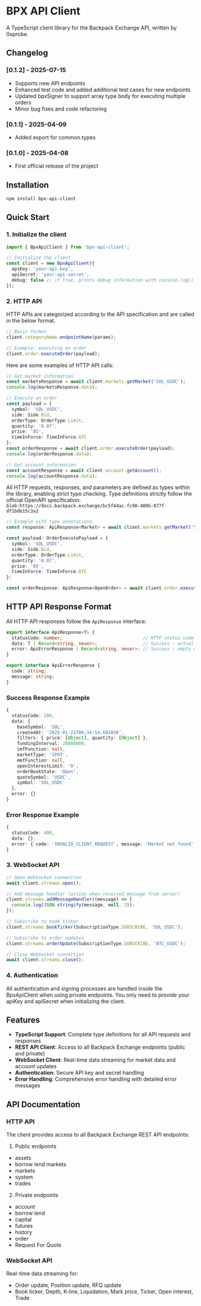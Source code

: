 # BPX API Client

A TypeScript client library for the Backpack Exchange API, written by 0xprobe.

## Changelog

### [0.1.2] - 2025-07-15
- Supports new API endpoints
- Enhanced test code and added additional test cases for new endpoints
- Updated bpxSigner to support array type body for executing multiple orders
- Minor bug fixes and code refactoring

### [0.1.1] - 2025-04-09
- Added export for common.types

### [0.1.0] - 2025-04-08
- First official release of the project

## Installation

```bash
npm install bpx-api-client
```

## Quick Start

### 1. Initialize the client

```typescript
import { BpxApiClient } from 'bpx-api-client';

// Initialize the client
const client = new BpxApiClient({
  apiKey: 'your-api-key',
  apiSecret: 'your-api-secret',
  debug: false // if true, prints debug information with console.log()
});
```

### 2. HTTP API

HTTP APIs are categorized according to the API specification and are called in the below format.

```typescript
// Basic format
client.categoryName.endpointName(params);

// Example: executing an order
client.order.executeOrder(payload);
```

Here are some examples of HTTP API calls:

```typescript
// Get market information
const marketsResponse = await client.markets.getMarket('SOL_USDC');
console.log(marketsResponse.data);

// Execute an order
const payload = {
  symbol: 'SOL_USDC',
  side: Side.Bid,
  orderType: OrderType.Limit,
  quantity: '0.07',
  price: '85',
  timeInForce: TimeInForce.GTC
};
const orderResponse = await client.order.executeOrder(payload);
console.log(orderResponse.data);

// Get account information
const accountResponse = await client.account.getAccount();
console.log(accountResponse.data);
```

All HTTP requests, responses, and parameters are defined as types within the library, enabling strict type checking.
Type definitions strictly follow the official OpenAPI specification: `blob:https://docs.backpack.exchange/bc5f44ac-fc90-480b-877f-df1bdb15c3a2`

```typescript
// Example with type annotations
const response: ApiResponse<Market> = await client.markets.getMarket('SOL_USDC');

const payload: OrderExecutePayload = {
  symbol: 'SOL_USDC',
  side: Side.Bid,
  orderType: OrderType.Limit,
  quantity: '0.07',
  price: '85',
  timeInForce: TimeInForce.GTC
};

const orderResponse: ApiResponse<OpenOrder> = await client.order.executeOrder(payload);
```

## HTTP API Response Format

All HTTP API responses follow the `ApiResponse` interface:

```typescript
export interface ApiResponse<T> {
  statusCode: number;                              // HTTP status code
  data: T | Record<string, never>;                 // Success : actual data, Failure : empty object
  error: ApiErrorResponse | Record<string, never>; // Success : empty object, Failure : error details
}

export interface ApiErrorResponse {
  code: string;
  message: string;
}
```

### Success Response Example

```typescript
{
  statusCode: 200,
  data: {
    baseSymbol: 'SOL',
    createdAt: '2025-01-21T06:34:54.691858',
    filters: { price: [Object], quantity: [Object] },
    fundingInterval: 28800000,
    imfFunction: null,
    marketType: 'SPOT',
    mmfFunction: null,
    openInterestLimit: '0',
    orderBookState: 'Open',
    quoteSymbol: 'USDC',
    symbol: 'SOL_USDC'
  },
  error: {}
}
```

### Error Response Example

```typescript
{
  statusCode: 400,
  data: {},
  error: { code: 'INVALID_CLIENT_REQUEST', message: 'Market not found' }
}
```

### 3. WebSocket API

```typescript
// Open WebSocket connection
await client.streams.open();

// Add message handler (action when received message from server)
client.streams.addMessageHandler((message) => {
  console.log(JSON.stringify(message, null, 2));
});

// Subscribe to book ticker
client.streams.bookTicker(SubscriptionType.SUBSCRIBE, 'SOL_USDC');

// Subscribe to order updates
client.streams.orderUpdate(SubscriptionType.SUBSCRIBE, 'BTC_USDC');

// Close WebSocket connection
await client.streams.close();
```

### 4. Authentication

All authentication and signing processes are handled inside the BpxApiClient when using private endpoints. You only need to provide your apiKey and apiSecret when initializing the client.

## Features

- **TypeScript Support**: Complete type definitions for all API requests and responses
- **REST API Client**: Access to all Backpack Exchange endpoints (public and private)
- **WebSocket Client**: Real-time data streaming for market data and account updates
- **Authentication**: Secure API key and secret handling
- **Error Handling**: Comprehensive error handling with detailed error messages

## API Documentation

### HTTP API

The client provides access to all Backpack Exchange REST API endpoints:

1) Public endpoints
 - assets
 - borrow lend markets
 - markets
 - system
 - trades
 
2) Private endpoints
 - account
 - borrow lend
 - capital
 - futures
 - history
 - order
 - Request For Quote

### WebSocket API

Real-time data streaming for:

- Order update, Position update, RFQ update
- Book ticker, Depth, K-line, Liquidation, Mark price, Ticker, Open interest, Trade
